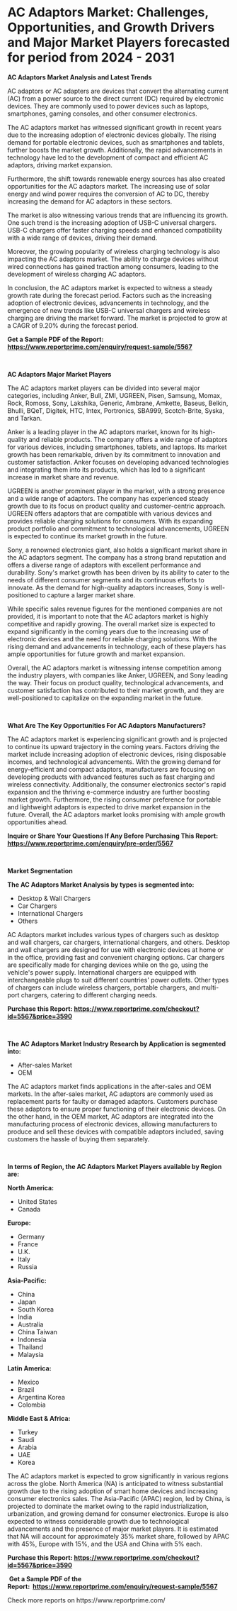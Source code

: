 <p><h1>AC Adaptors Market: Challenges, Opportunities, and Growth Drivers and Major Market Players forecasted for period from 2024 - 2031</h1></p><p><strong>AC Adaptors Market Analysis and Latest Trends</strong></p>
<p><p>AC adaptors or AC adapters are devices that convert the alternating current (AC) from a power source to the direct current (DC) required by electronic devices. They are commonly used to power devices such as laptops, smartphones, gaming consoles, and other consumer electronics.</p><p>The AC adaptors market has witnessed significant growth in recent years due to the increasing adoption of electronic devices globally. The rising demand for portable electronic devices, such as smartphones and tablets, further boosts the market growth. Additionally, the rapid advancements in technology have led to the development of compact and efficient AC adaptors, driving market expansion.</p><p>Furthermore, the shift towards renewable energy sources has also created opportunities for the AC adaptors market. The increasing use of solar energy and wind power requires the conversion of AC to DC, thereby increasing the demand for AC adaptors in these sectors.</p><p>The market is also witnessing various trends that are influencing its growth. One such trend is the increasing adoption of USB-C universal chargers. USB-C chargers offer faster charging speeds and enhanced compatibility with a wide range of devices, driving their demand.</p><p>Moreover, the growing popularity of wireless charging technology is also impacting the AC adaptors market. The ability to charge devices without wired connections has gained traction among consumers, leading to the development of wireless charging AC adaptors.</p><p>In conclusion, the AC adaptors market is expected to witness a steady growth rate during the forecast period. Factors such as the increasing adoption of electronic devices, advancements in technology, and the emergence of new trends like USB-C universal chargers and wireless charging are driving the market forward. The market is projected to grow at a CAGR of 9.20% during the forecast period.</p></p>
<p><strong>Get a Sample PDF of the Report:&nbsp; <a href="https://www.reportprime.com/enquiry/request-sample/5567">https://www.reportprime.com/enquiry/request-sample/5567</a></strong></p>
<p>&nbsp;</p>
<p><strong>AC Adaptors Major Market Players</strong></p>
<p><p>The AC adaptors market players can be divided into several major categories, including Anker, Bull, ZMI, UGREEN, Pisen, Samsung, Momax, Rock, Romoss, Sony, Lakshika, Generic, Ambrane, Amkette, Baseus, Belkin, Bhulli, BQeT, Digitek, HTC, Intex, Portronics, SBA999, Scotch-Brite, Syska, and Tarkan.</p><p>Anker is a leading player in the AC adaptors market, known for its high-quality and reliable products. The company offers a wide range of adaptors for various devices, including smartphones, tablets, and laptops. Its market growth has been remarkable, driven by its commitment to innovation and customer satisfaction. Anker focuses on developing advanced technologies and integrating them into its products, which has led to a significant increase in market share and revenue.</p><p>UGREEN is another prominent player in the market, with a strong presence and a wide range of adaptors. The company has experienced steady growth due to its focus on product quality and customer-centric approach. UGREEN offers adaptors that are compatible with various devices and provides reliable charging solutions for consumers. With its expanding product portfolio and commitment to technological advancements, UGREEN is expected to continue its market growth in the future.</p><p>Sony, a renowned electronics giant, also holds a significant market share in the AC adaptors segment. The company has a strong brand reputation and offers a diverse range of adaptors with excellent performance and durability. Sony's market growth has been driven by its ability to cater to the needs of different consumer segments and its continuous efforts to innovate. As the demand for high-quality adaptors increases, Sony is well-positioned to capture a larger market share.</p><p>While specific sales revenue figures for the mentioned companies are not provided, it is important to note that the AC adaptors market is highly competitive and rapidly growing. The overall market size is expected to expand significantly in the coming years due to the increasing use of electronic devices and the need for reliable charging solutions. With the rising demand and advancements in technology, each of these players has ample opportunities for future growth and market expansion.</p><p>Overall, the AC adaptors market is witnessing intense competition among the industry players, with companies like Anker, UGREEN, and Sony leading the way. Their focus on product quality, technological advancements, and customer satisfaction has contributed to their market growth, and they are well-positioned to capitalize on the expanding market in the future.</p></p>
<p>&nbsp;</p>
<p><strong>What Are The Key Opportunities For AC Adaptors Manufacturers?</strong></p>
<p><p>The AC adaptors market is experiencing significant growth and is projected to continue its upward trajectory in the coming years. Factors driving the market include increasing adoption of electronic devices, rising disposable incomes, and technological advancements. With the growing demand for energy-efficient and compact adaptors, manufacturers are focusing on developing products with advanced features such as fast charging and wireless connectivity. Additionally, the consumer electronics sector's rapid expansion and the thriving e-commerce industry are further boosting market growth. Furthermore, the rising consumer preference for portable and lightweight adaptors is expected to drive market expansion in the future. Overall, the AC adaptors market looks promising with ample growth opportunities ahead.</p></p>
<p><strong>Inquire or Share Your Questions If Any Before Purchasing This Report: <a href="https://www.reportprime.com/enquiry/pre-order/5567">https://www.reportprime.com/enquiry/pre-order/5567</a></strong></p>
<p>&nbsp;</p>
<p><strong>Market Segmentation</strong></p>
<p><strong>The AC Adaptors Market Analysis by types is segmented into:</strong></p>
<p><ul><li>Desktop & Wall Chargers</li><li>Car Chargers</li><li>International Chargers</li><li>Others</li></ul></p>
<p><p>AC Adaptors market includes various types of chargers such as desktop and wall chargers, car chargers, international chargers, and others. Desktop and wall chargers are designed for use with electronic devices at home or in the office, providing fast and convenient charging options. Car chargers are specifically made for charging devices while on the go, using the vehicle's power supply. International chargers are equipped with interchangeable plugs to suit different countries' power outlets. Other types of chargers can include wireless chargers, portable chargers, and multi-port chargers, catering to different charging needs.</p></p>
<p><strong>Purchase this Report:&nbsp;<a href="https://www.reportprime.com/checkout?id=5567&price=3590">https://www.reportprime.com/checkout?id=5567&price=3590</a></strong></p>
<p>&nbsp;</p>
<p><strong>The AC Adaptors Market Industry Research by Application is segmented into:</strong></p>
<p><ul><li>After-sales Market</li><li>OEM</li></ul></p>
<p><p>The AC adaptors market finds applications in the after-sales and OEM markets. In the after-sales market, AC adaptors are commonly used as replacement parts for faulty or damaged adaptors. Customers purchase these adaptors to ensure proper functioning of their electronic devices. On the other hand, in the OEM market, AC adaptors are integrated into the manufacturing process of electronic devices, allowing manufacturers to produce and sell these devices with compatible adaptors included, saving customers the hassle of buying them separately.</p></p>
<p>&nbsp;</p>
<p><strong>In terms of Region, the AC Adaptors Market Players available by Region are:</strong></p>
<p>
    <p> <strong> North America: </strong>
        <ul>
            <li>United States</li>
            <li>Canada</li>
        </ul>
        </p> 
    <p> <strong> Europe: </strong>
        <ul>
            <li>Germany</li>
            <li>France</li>
            <li>U.K.</li>
            <li>Italy</li>
            <li>Russia</li>
        </ul>
        </p> 
    <p> <strong> Asia-Pacific: </strong>
        <ul>
            <li>China</li>
            <li>Japan</li>
            <li>South Korea</li>
            <li>India</li>
            <li>Australia</li>
            <li>China Taiwan</li>
            <li>Indonesia</li>
            <li>Thailand</li>
            <li>Malaysia</li>
        </ul>
        </p> 
    <p> <strong> Latin America: </strong>
        <ul>
            <li>Mexico</li>
            <li>Brazil</li>
            <li>Argentina Korea</li>
            <li>Colombia</li>
        </ul>
        </p> 
    <p> <strong> Middle East & Africa: </strong>
        <ul>
            <li>Turkey</li>
            <li>Saudi</li>
            <li>Arabia</li>
            <li>UAE</li>
            <li>Korea</li>
        </ul>
    </p>
    </p>
<p><p>The AC adaptors market is expected to grow significantly in various regions across the globe. North America (NA) is anticipated to witness substantial growth due to the rising adoption of smart home devices and increasing consumer electronics sales. The Asia-Pacific (APAC) region, led by China, is projected to dominate the market owing to the rapid industrialization, urbanization, and growing demand for consumer electronics. Europe is also expected to witness considerable growth due to technological advancements and the presence of major market players. It is estimated that NA will account for approximately 35% market share, followed by APAC with 45%, Europe with 15%, and the USA and China with 5% each.</p></p>
<p><strong>Purchase this Report: <a href="https://www.reportprime.com/checkout?id=5567&price=3590">https://www.reportprime.com/checkout?id=5567&price=3590</a></strong></p>
<p>&nbsp;<strong>Get a Sample PDF of the Report:&nbsp;&nbsp;<a href="https://www.reportprime.com/enquiry/request-sample/5567">https://www.reportprime.com/enquiry/request-sample/5567</a></strong></p>
<p><strong></strong></p>
<p>Check more reports on https://www.reportprime.com/</p>